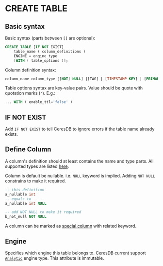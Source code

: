 # CREATE TABLE

## Basic syntax

Basic syntax (parts between `[]` are optional):
```sql
CREATE TABLE [IF NOT EXIST] 
    table_name ( column_definitions ) 
    ENGINE = engine_type 
    [WITH ( table_options )];
```

Column definition syntax:
```sql
column_name column_type [[NOT] NULL] {[TAG] | [TIMESTAMP KEY] | [PRIMARY KEY]}
```

Table options syntax are key-value pairs. Value should be quote with quotation marks (`'`). E.g.:
```sql
... WITH ( enable_ttl='false' )
```

## IF NOT EXIST

Add `IF NOT EXIST` to tell CeresDB to ignore errors if the table name already exists.

## Define Column

A column's definition should at least contains the name and type parts. All supported types are listed [here](../../model/data_types.md).

Column is default be nullable. i.e. `NULL` keyword is implied. Adding `NOT NULL` constrains to make it required.
```sql
-- this definition
a_nullable int
-- equals to
a_nullable int NULL

-- add NOT NULL to make it required
b_not_null NOT NULL
```

A column can be marked as [special column](../../model/special_columns.md) with related keyword.

## Engine

Specifies which engine this table belongs to. CeresDB current support [`Analytic`](../../analytic_engine/README.md) engine type. This attribute is immutable.

